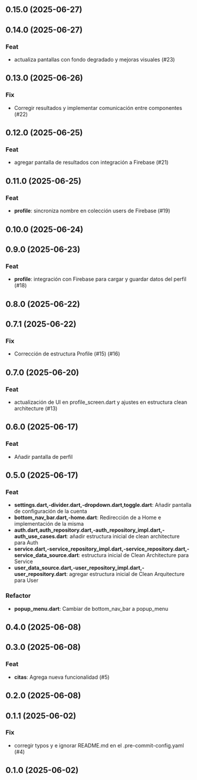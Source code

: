 ## 0.15.0 (2025-06-27)

## 0.14.0 (2025-06-27)

### Feat

- actualiza pantallas con fondo degradado y mejoras visuales (#23)

## 0.13.0 (2025-06-26)

### Fix

- Corregir resultados y implementar comunicación entre componentes (#22)

## 0.12.0 (2025-06-25)

### Feat

- agregar pantalla de resultados con integración a Firebase (#21)

## 0.11.0 (2025-06-25)

### Feat

- **profile**: sincroniza nombre en colección users de Firebase (#19)

## 0.10.0 (2025-06-24)

## 0.9.0 (2025-06-23)

### Feat

- **profile**: integración con Firebase para cargar y guardar datos del perfil (#18)

## 0.8.0 (2025-06-22)

## 0.7.1 (2025-06-22)

### Fix

- Corrección de estructura Profile (#15) (#16)

## 0.7.0 (2025-06-20)

### Feat

- actualización de UI en profile_screen.dart y ajustes en estructura clean architecture (#13)

## 0.6.0 (2025-06-17)

### Feat

- Añadir pantalla de perfil

## 0.5.0 (2025-06-17)

### Feat

- **settings.dart,-divider.dart,-dropdown.dart,toggle.dart**: Añadir pantalla de configuración de la cuenta
- **bottom_nav_bar.dart,-home.dart**: Redirección de a Home e implementación de la misma
- **auth.dart,auth_repository.dart,-auth_repository_impl.dart,-auth_use_cases.dart**: añadir estructura inicial de clean architecture para Auth
- **service.dart,-service_repository_impl.dart,-service_repository.dart,-service_data_source.dart**: estructura inicial de Clean Architecture para Service
- **user_data_source.dart,-user_repository_impl.dart,-user_repository.dart**: agregar estructura inicial de Clean Arquitecture para User

### Refactor

- **popup_menu.dart**: Cambiar de bottom_nav_bar a popup_menu

## 0.4.0 (2025-06-08)

## 0.3.0 (2025-06-08)

### Feat

- **citas**: Agrega nueva funcionalidad (#5)

## 0.2.0 (2025-06-08)

## 0.1.1 (2025-06-02)

### Fix

- corregir typos y e ignorar README.md en el .pre-commit-config.yaml (#4)

## 0.1.0 (2025-06-02)
